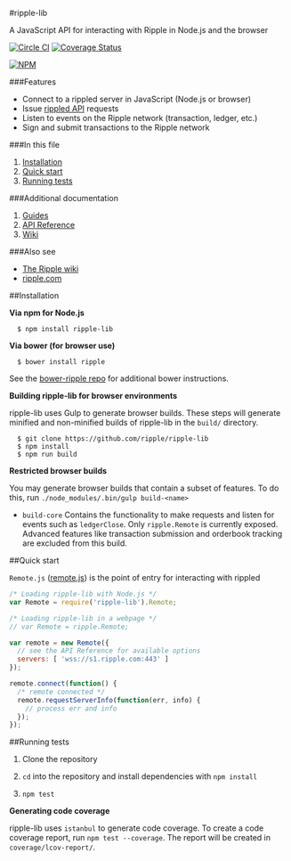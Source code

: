#ripple-lib

A JavaScript API for interacting with Ripple in Node.js and the browser

[![Circle CI](https://circleci.com/gh/ripple/ripple-lib/tree/develop.svg?style=svg)](https://circleci.com/gh/ripple/ripple-lib/tree/develop) [![Coverage Status](https://coveralls.io/repos/ripple/ripple-lib/badge.png?branch=develop)](https://coveralls.io/r/ripple/ripple-lib?branch=develop)

[![NPM](https://nodei.co/npm/ripple-lib.png)](https://www.npmjs.org/package/ripple-lib)

###Features

+ Connect to a rippled server in JavaScript (Node.js or browser)
+ Issue [rippled API](https://ripple.com/build/rippled-apis/) requests
+ Listen to events on the Ripple network (transaction, ledger, etc.)
+ Sign and submit transactions to the Ripple network

###In this file

1. [Installation](#installation)
2. [Quick start](#quick-start)
3. [Running tests](#running-tests)

###Additional documentation

1. [Guides](docs/GUIDES.md)
2. [API Reference](docs/REFERENCE.md)
3. [Wiki](https://ripple.com/wiki/Ripple_JavaScript_library)

###Also see

+ [The Ripple wiki](https://ripple.com/wiki)
+ [ripple.com](https://ripple.com)

##Installation

**Via npm for Node.js**

```
  $ npm install ripple-lib
```

**Via bower (for browser use)**

```
  $ bower install ripple
```

See the [bower-ripple repo](https://github.com/ripple/bower-ripple) for additional bower instructions.


**Building ripple-lib for browser environments**

ripple-lib uses Gulp to generate browser builds. These steps will generate minified and non-minified builds of ripple-lib in the `build/` directory.

```
  $ git clone https://github.com/ripple/ripple-lib
  $ npm install
  $ npm run build
```

**Restricted browser builds**

You may generate browser builds that contain a subset of features. To do this, run `./node_modules/.bin/gulp build-<name>`

+ `build-core` Contains the functionality to make requests and listen for events such as `ledgerClose`. Only `ripple.Remote` is currently exposed. Advanced features like transaction submission and orderbook tracking are excluded from this build.

##Quick start

`Remote.js` ([remote.js](https://github.com/ripple/ripple-lib/blob/develop/src/js/ripple/remote.js)) is the point of entry for interacting with rippled

```js
/* Loading ripple-lib with Node.js */
var Remote = require('ripple-lib').Remote;

/* Loading ripple-lib in a webpage */
// var Remote = ripple.Remote;

var remote = new Remote({
  // see the API Reference for available options
  servers: [ 'wss://s1.ripple.com:443' ]
});

remote.connect(function() {
  /* remote connected */
  remote.requestServerInfo(function(err, info) {
    // process err and info
  });
});
```

##Running tests

1. Clone the repository

2. `cd` into the repository and install dependencies with `npm install`

3. `npm test`

**Generating code coverage**

ripple-lib uses `istanbul` to generate code coverage. To create a code coverage report, run `npm test --coverage`. The report will be created in `coverage/lcov-report/`.
